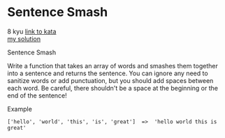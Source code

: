 # Sentence Smash
8 kyu
[link to kata](https://www.codewars.com/kata/53dc23c68a0c93699800041d/train/javascript)
<br>
[my solution](./kata.js)

Sentence Smash

Write a function that takes an array of words and smashes them together into a sentence and returns the sentence. You can ignore any need to sanitize words or add punctuation, but you should add spaces between each word. Be careful, there shouldn't be a space at the beginning or the end of the sentence!

Example
```
['hello', 'world', 'this', 'is', 'great']  =>  'hello world this is great'
```
